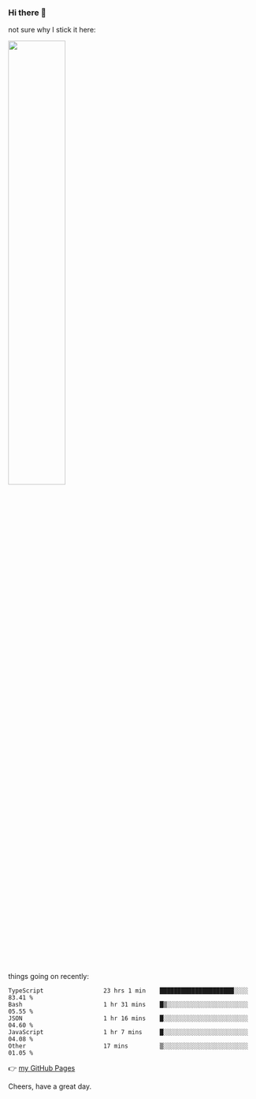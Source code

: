 ### Hi there 👋

not sure why I stick it here:

[<img width="48%" src="https://github-readme-stats.vercel.app/api?username=ykzhukian&show_icons=true&theme=dracula">](https://github.com/anuraghazra/github-readme-stats)


things going on recently:

<!--START_SECTION:waka-->

```text
TypeScript                 23 hrs 1 min    █████████████████████░░░░   83.41 %
Bash                       1 hr 31 mins    █▒░░░░░░░░░░░░░░░░░░░░░░░   05.55 %
JSON                       1 hr 16 mins    █░░░░░░░░░░░░░░░░░░░░░░░░   04.60 %
JavaScript                 1 hr 7 mins     █░░░░░░░░░░░░░░░░░░░░░░░░   04.08 %
Other                      17 mins         ▒░░░░░░░░░░░░░░░░░░░░░░░░   01.05 %
```

<!--END_SECTION:waka-->

👉 [my GitHub Pages](https://ykzhukian.github.io)

Cheers, have a great day.

